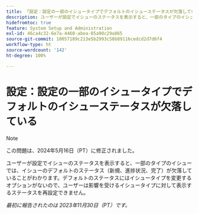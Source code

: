 ```yaml
---
title: 「設定：設定の一部のイシュータイプでデフォルトのイシューステータスが欠落している」
description: ユーザーが設定でイシューのステータスを表示すると、一部のタイプのイシューでは、イシューのデフォルトのステータス（新規、進捗状況、完了）が欠落していることがわかります。デフォルトのステータスにはイシュータイプを変更するオプションがないので、ユーザーは影響を受けるイシュータイプに対して表示するステータスを再設定できません。
hidefromtoc: true
feature: System Setup and Administration
exl-id: 46ca4c32-6e7a-4460-abea-85a90c29a865
source-git-commit: 10057189c213e5b2993c58b89116cedcd2d7d6f4
workflow-type: ht
source-wordcount: '142'
ht-degree: 100%

---
```


# 設定：設定の一部のイシュータイプでデフォルトのイシューステータスが欠落している

>[!NOTE]
>
>この問題は、2024年5月16日（PT）に修正されました。

ユーザーが設定でイシューのステータスを表示すると、一部のタイプのイシューでは、イシューのデフォルトのステータス（新規、進捗状況、完了）が欠落していることがわかります。デフォルトのステータスにはイシュータイプを変更するオプションがないので、ユーザーは影響を受けるイシュータイプに対して表示するステータスを再設定できません。

_最初に報告されたのは 2023年11月30日（PT）です。_

